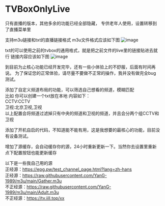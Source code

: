 # TVBoxOnlyLive
只有直播的版本，其他多余的功能已经全部隐藏， 专供老年人使用，设置转移到了直播菜单里

支持m3u链接和txt的直播链接格式
m3u文件格式应该如下图
![image](https://github.com/lsjspl/TVBoxOnlyLive/assets/2315298/f1b11e1f-07a2-4a3d-9c34-c8bef37e12f5)

txt的可以使用之前的tvbox的通用格式，就是把之前文件的live里的链接贴进去就行
链接内容应该如下图
![image](https://github.com/lsjspl/TVBoxOnlyLive/assets/2315298/712f8b0f-5eda-4c1b-b633-be891d63ff47)


到目前为止核心功能已经开发完毕，还有一些小体验上的不舒服，后面有时间再说。
为了保证您的正常体验，请尽量不要做不正常的操作，我并没有做完全bug测试。

添加了自定义频道布局的功能，可以筛选自己想看的频道，模糊匹配   
比如 你可以创建一个txt放在本地 内容如下：    
CCTV:CCTV   
卫视:北京卫视,卫视   
以上配置会将频道过滤掉只有中央的频道和卫视的频道，并且会分两个组CCTV和卫视   

添加了开机自启的代码，不知道能不能有用，这是我想要的最核心的功能，目前没有设备测试。    

增加了源缓存，会自动缓存你的源，24小时重新更新一下。当然你去设置里重新点下配置按钮也能更新缓存    

以下是一些我自己用的源   
正经源：https://epg.pw/test_channel_page.html?lang=zh-hans   
正经源：https://raw.githubusercontent.com/YanG-1989/m3u/main/Gather.m3u   
不正经源：https://raw.githubusercontent.com/YanG-1989/m3u/main/Adult.m3u   
不正经源：https://tv.iill.top/xx    

